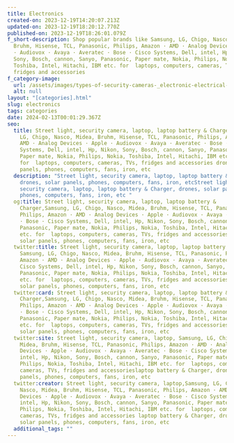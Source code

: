 ```yaml
---
title: Electronics
created-on: 2023-12-19T14:20:07.213Z
updated-on: 2023-12-19T18:20:12.770Z
published-on: 2023-12-19T18:26:01.079Z
f_short-description: Shop popular brands like Samsung, LG, Chigo, Nasco, Midea,
  Bruhm, Hisense, TCL, Panasonic, Philips, Amazon · AMD · Analog Devices · Apple
  · Audiovox · Avaya · Averatec · Bose · Cisco Systems, Dell, intel, Hp, Nikon,
  Sony, Bosch, cannon, Sanyo, Panasonic, Paper mate, Nokia, Philips, Nokia,
  Toshiba, Intel, Hitachi, IBM etc. for  laptops, computers, cameras, TVs,
  fridges and accessories
f_category-image:
  url: /assets/images/types-of-security-cameras-_electronic-electrical-home-appliances-samsung-lg-chigo-nasco-midea-bruhm-hisense-tcl-panasonic-philips-amazon-·-amd-·-analog-devices-·-apple-·-audiovox-·-avaya-·-averatpng-transparent-gotogh-png-.jpg
  alt: null
layout: "[categories].html"
slug: electronics
tags: categories
date: 2024-02-13T00:01:29.367Z
seo:
  title: Street light, security camera, laptop, laptop battery & Charger,Samsung,
    LG, Chigo, Nasco, Midea, Bruhm, Hisense, TCL, Panasonic, Philips, Amazon ·
    AMD · Analog Devices · Apple · Audiovox · Avaya · Averatec · Bose · Cisco
    Systems, Dell, intel, Hp, Nikon, Sony, Bosch, cannon, Sanyo, Panasonic,
    Paper mate, Nokia, Philips, Nokia, Toshiba, Intel, Hitachi, IBM etc.
    for  laptops, computers, cameras, TVs, fridges and accessories drones, solar
    panels, phones, computers, fans, iron, etc
  description: "Street light, security camera, laptop, laptop battery & Charger,
    drones, solar panels, phones, computers, fans, iron, etcStreet light,
    security camera, laptop, laptop battery & Charger, drones, solar panels,
    phones, computers, fans, iron, etc "
  og:title: Street light, security camera, laptop, laptop battery &
    Charger,Samsung, LG, Chigo, Nasco, Midea, Bruhm, Hisense, TCL, Panasonic,
    Philips, Amazon · AMD · Analog Devices · Apple · Audiovox · Avaya · Averatec
    · Bose · Cisco Systems, Dell, intel, Hp, Nikon, Sony, Bosch, cannon, Sanyo,
    Panasonic, Paper mate, Nokia, Philips, Nokia, Toshiba, Intel, Hitachi, IBM
    etc. for  laptops, computers, cameras, TVs, fridges and accessories drones,
    solar panels, phones, computers, fans, iron, etc
  twitter:title: Street light, security camera, laptop, laptop battery & Charger,
    Samsung, LG, Chigo, Nasco, Midea, Bruhm, Hisense, TCL, Panasonic, Philips,
    Amazon · AMD · Analog Devices · Apple · Audiovox · Avaya · Averatec · Bose ·
    Cisco Systems, Dell, intel, Hp, Nikon, Sony, Bosch, cannon, Sanyo,
    Panasonic, Paper mate, Nokia, Philips, Nokia, Toshiba, Intel, Hitachi, IBM
    etc. for  laptops, computers, cameras, TVs, fridges and accessoriesdrones,
    solar panels, phones, computers, fans, iron, etc
  twitter:card: Street light, security camera, laptop, laptop battery &
    Charger,Samsung, LG, Chigo, Nasco, Midea, Bruhm, Hisense, TCL, Panasonic,
    Philips, Amazon · AMD · Analog Devices · Apple · Audiovox · Avaya · Averatec
    · Bose · Cisco Systems, Dell, intel, Hp, Nikon, Sony, Bosch, cannon, Sanyo,
    Panasonic, Paper mate, Nokia, Philips, Nokia, Toshiba, Intel, Hitachi, IBM
    etc. for  laptops, computers, cameras, TVs, fridges and accessories drones,
    solar panels, phones, computers, fans, iron, etc
  twitter:site: Street light, security camera, laptop, Samsung, LG, Chigo, Nasco,
    Midea, Bruhm, Hisense, TCL, Panasonic, Philips, Amazon · AMD · Analog
    Devices · Apple · Audiovox · Avaya · Averatec · Bose · Cisco Systems, Dell,
    intel, Hp, Nikon, Sony, Bosch, cannon, Sanyo, Panasonic, Paper mate, Nokia,
    Philips, Nokia, Toshiba, Intel, Hitachi, IBM etc. for  laptops, computers,
    cameras, TVs, fridges and accessorieslaptop battery & Charger, drones, solar
    panels, phones, computers, fans, iron, etc
  twitter:creator: Street light, security camera, laptop,Samsung, LG, Chigo,
    Nasco, Midea, Bruhm, Hisense, TCL, Panasonic, Philips, Amazon · AMD · Analog
    Devices · Apple · Audiovox · Avaya · Averatec · Bose · Cisco Systems, Dell,
    intel, Hp, Nikon, Sony, Bosch, cannon, Sanyo, Panasonic, Paper mate, Nokia,
    Philips, Nokia, Toshiba, Intel, Hitachi, IBM etc. for  laptops, computers,
    cameras, TVs, fridges and accessories laptop battery & Charger, drones,
    solar panels, phones, computers, fans, iron, etc
  additional_tags: ""
---
```

